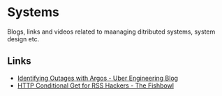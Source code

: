 # Systems
Blogs, links and videos related to maanaging ditributed systems, system design etc.

## Links

* [Identifying Outages with Argos - Uber Engineering Blog](https://eng.uber.com/argos-real-time-alerts/)
* [HTTP Conditional Get for RSS Hackers - The Fishbowl](https://fishbowl.pastiche.org/2002/10/21/http_conditional_get_for_rss_hackers)